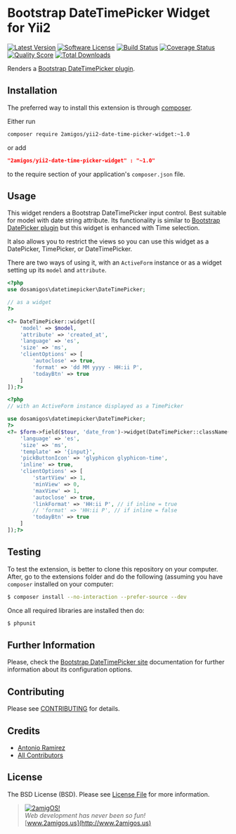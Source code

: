 Bootstrap DateTimePicker Widget for Yii2
========================================
[![Latest Version](https://img.shields.io/github/tag/2amigos/yii2-date-time-picker-widget.svg?style=flat-square&label=release)](https://github.com/2amigos/yii2-date-time-picker-widget/tags)
[![Software License](https://img.shields.io/badge/license-BSD-brightgreen.svg?style=flat-square)](LICENSE.md)
[![Build Status](https://img.shields.io/travis/2amigos/yii2-date-time-picker-widget/master.svg?style=flat-square)](https://travis-ci.org/2amigos/yii2-date-time-picker-widget)
[![Coverage Status](https://img.shields.io/scrutinizer/coverage/g/2amigos/yii2-date-time-picker-widget.svg?style=flat-square)](https://scrutinizer-ci.com/g/2amigos/yii2-date-time-picker-widget/code-structure)
[![Quality Score](https://img.shields.io/scrutinizer/g/2amigos/yii2-date-time-picker-widget.svg?style=flat-square)](https://scrutinizer-ci.com/g/2amigos/yii2-date-time-picker-widget)
[![Total Downloads](https://img.shields.io/packagist/dt/2amigos/yii2-date-time-picker-widget.svg?style=flat-square)](https://packagist.org/packages/2amigos/yii2-date-time-picker-widget)

Renders a [Bootstrap DateTimePicker plugin](http://www.malot.fr/bootstrap-datetimepicker/).

Installation
------------
The preferred way to install this extension is through [composer](http://getcomposer.org/download/).

Either run

```bash
composer require 2amigos/yii2-date-time-picker-widget:~1.0
```
or add

```json
"2amigos/yii2-date-time-picker-widget" : "~1.0"
```

to the require section of your application's `composer.json` file.

Usage
-----

This widget renders a Bootstrap DateTimePicker input control. Best suitable for model with date string attribute. Its functionality is similar to [Bootstrap DatePicker plugin](https://github.com/2amigos/yii2-date-picker-widget) but this widget is enhanced with Time selection. 

It also allows you to restrict the views so you can use this widget as a DatePicker, TimePicker, or DateTimePicker. 

There are two ways of using it, with an `ActiveForm` instance or as a widget setting up its `model` and `attribute`.

```php
<?php
use dosamigos\datetimepicker\DateTimePicker;

// as a widget
?>

<?= DateTimePicker::widget([
    'model' => $model,
    'attribute' => 'created_at',
    'language' => 'es',
    'size' => 'ms',
    'clientOptions' => [
        'autoclose' => true,
        'format' => 'dd MM yyyy - HH:ii P',
        'todayBtn' => true
    ]
]);?>

<?php 
// with an ActiveForm instance displayed as a TimePicker

use dosamigos\datetimepicker\DateTimePicker;
?>
<?= $form->field($tour, 'date_from')->widget(DateTimePicker::className(), [
    'language' => 'es',
    'size' => 'ms',
    'template' => '{input}',
    'pickButtonIcon' => 'glyphicon glyphicon-time',
    'inline' => true,
    'clientOptions' => [
        'startView' => 1,
        'minView' => 0,
        'maxView' => 1,
        'autoclose' => true,
        'linkFormat' => 'HH:ii P', // if inline = true
        // 'format' => 'HH:ii P', // if inline = false
        'todayBtn' => true
    ]
]);?>
```

Testing
-------

To test the extension, is better to clone this repository on your computer. After, go to the extensions folder and do
the following (assuming you have `composer` installed on your computer: 

```bash 
$ composer install --no-interaction --prefer-source --dev
```
Once all required libraries are installed then do: 

```bash 
$ phpunit
```

Further Information
-------------------
Please, check the [Bootstrap DateTimePicker site](http://www.malot.fr/bootstrap-datetimepicker/) documentation for further information about its configuration options.

Contributing
------------

Please see [CONTRIBUTING](CONTRIBUTING.md) for details.

Credits
-------

- [Antonio Ramirez](https://github.com/tonydspaniard)
- [All Contributors](../../contributors)

License
-------

The BSD License (BSD). Please see [License File](LICENSE.md) for more information.


> [![2amigOS!](http://www.gravatar.com/avatar/55363394d72945ff7ed312556ec041e0.png)](http://www.2amigos.us)  
<i>Web development has never been so fun!</i>  
[www.2amigos.us](http://www.2amigos.us)
